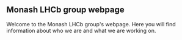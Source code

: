 ## Monash LHCb group webpage 

Welcome to the Monash LHCb group's webpage. Here you will find information about who we are and what we are working on. 
